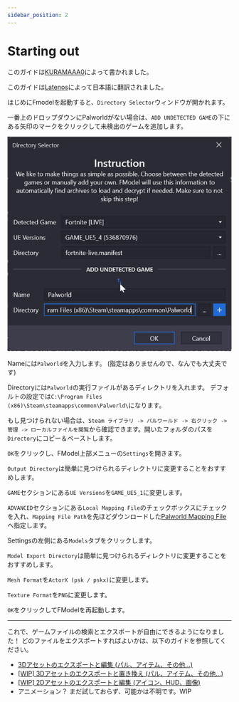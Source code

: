 ```yaml
---
sidebar_position: 2
---
```


# Starting out

このガイドは[KURAMAAA0](https://github.com/KURAMAAA0/PalModding)によって書かれました。

このガイドは[Latenos](https://github.com/Latenos/PalWorldModDocs)によって日本語に翻訳されました。

はじめにFmodelを起動すると、`Directory Selector`ウィンドウが開かれます。

一番上のドロップダウンにPalworldがない場合は、`ADD UNDETECTED GAME`の下にある矢印のマークをクリックして未検出のゲームを追加します。

![DirectorySelector](./assets/dirselector.png)

Nameには`Palworld`を入力します。 (指定はありませんので、なんでも大丈夫です)

Directoryには`Palworld`の実行ファイルがあるディレクトリを入れます。 デフォルトの設定では`C:\Program Files (x86)\Steam\steamapps\common\Palworld\`になります。

もし見つけられない場合は、`Steam ライブラリ -> パルワールド -> 右クリック -> 管理 -> ローカルファイルを閲覧`から確認できます。開いたフォルダのパスを`Directory`にコピー＆ペーストします。

`OK`をクリックし、FModel上部メニューの`Settings`を開きます。

`Output Directory`は簡単に見つけられるディレクトリに変更することをおすすめします。

`GAME`セクションにある`UE Versions`を`GAME_UE5_1`に変更します。

`ADVANCED`セクションにある`Local Mapping File`のチェックボックスにチェックを入れ、`Mapping File Path`を先ほどダウンロードした[Palworld Mapping File](https://github.com/KURAMAAA0/PalModding/raw/main/Assset%20Swap%20Guide/Mappings.usmap "Palworld mapping file")へ指定します。

Settingsの左側にある`Models`タブをクリックします。

`Model Export Directory`は簡単に見つけられるディレクトリに変更することをおすすめします。

`Mesh Format`を`ActorX (psk / pskx)`に変更します。

`Texture Format`を`PNG`に変更します。

`OK`をクリックしてFModelを再起動します。

------------

これで、ゲームファイルの検索とエクスポートが自由にできるようになりました！
どのファイルをエクスポートすればよいかは、以下のガイドを参照してください。
- [3Dアセットのエクスポートと編集 (パル、アイテム、その他...)](ExportingModifying3DAssets.md "3Dアセットのエクスポートと編集 (パル、アイテム、その他...)")
- [[WIP] 3Dアセットのエクスポートと置き換え (パル、アイテム、その他...)](ExportingReplacing3DAssets.md)
- [[WIP] 2Dアセットのエクスポートと編集 (アイコン、HUD、画像)](ExportingModifying2DAssets.md)
- アニメーション？ まだ試しておらず、可能かは不明です。WIP
